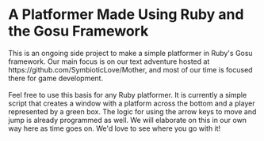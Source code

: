 <h1>A Platformer Made Using Ruby and the Gosu Framework</h1>
This is an ongoing side project to make a simple platformer in Ruby's Gosu framework. Our main focus is on our text adventure hosted at https://github.com/SymbioticLove/Mother, and most of
our time is focused there for game development.
<div>&nbsp</div>
Feel free to use this basis for any Ruby platformer. It is currently a simple script that creates a window with a platform across the bottom and a player represented by a green box. The logic for using the arrow keys to move and jump is already programmed as well. We will elaborate on this in our own way here as time goes on. We'd love to see where you go with it!
